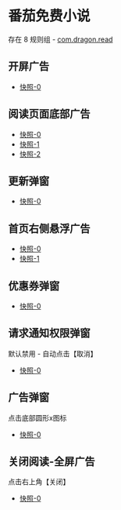 # 番茄免费小说

存在 8 规则组 - [com.dragon.read](/src/apps/com.dragon.read.ts)

## 开屏广告

- [快照-0](https://i.gkd.li/import/13210844)

## 阅读页面底部广告

- [快照-0](https://i.gkd.li/import/12908734)
- [快照-1](https://i.gkd.li/import/12716444)
- [快照-2](https://i.gkd.li/import/13062909)

## 更新弹窗

- [快照-0](https://i.gkd.li/import/12716477)

## 首页右侧悬浮广告

- [快照-0](https://i.gkd.li/import/12716506)
- [快照-1](https://i.gkd.li/import/13318796)

## 优惠券弹窗

- [快照-0](https://i.gkd.li/import/12910159)

## 请求通知权限弹窗

默认禁用 - 自动点击【取消】

- [快照-0](https://i.gkd.li/import/12716592)

## 广告弹窗

点击底部圆形x图标

- [快照-0](https://i.gkd.li/import/12878266)

## 关闭阅读-全屏广告

点击右上角【关闭】

- [快照-0](https://i.gkd.li/import/13191156)
